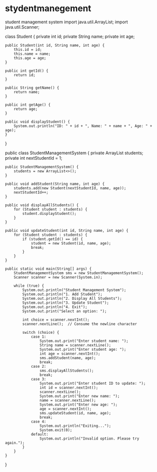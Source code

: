 # stydentmanegement
student management system
import java.util.ArrayList;
import java.util.Scanner;

class Student {
    private int id;
    private String name;
    private int age;
    
    public Student(int id, String name, int age) {
        this.id = id;
        this.name = name;
        this.age = age;
    }
    
    public int getId() {
        return id;
    }
    
    public String getName() {
        return name;
    }
    
    public int getAge() {
        return age;
    }
    
    public void displayStudent() {
        System.out.println("ID: " + id + ", Name: " + name + ", Age: " + age);
    }
}

public class StudentManagementSystem {
    private ArrayList<Student> students;
    private int nextStudentId = 1;

    public StudentManagementSystem() {
        students = new ArrayList<>();
    }
    
    public void addStudent(String name, int age) {
        students.add(new Student(nextStudentId, name, age));
        nextStudentId++;
    }
    
    public void displayAllStudents() {
        for (Student student : students) {
            student.displayStudent();
        }
    }
    
    public void updateStudent(int id, String name, int age) {
        for (Student student : students) {
            if (student.getId() == id) {
                student = new Student(id, name, age);
                break;
            }
        }
    }
    
    public static void main(String[] args) {
        StudentManagementSystem sms = new StudentManagementSystem();
        Scanner scanner = new Scanner(System.in);

        while (true) {
            System.out.println("Student Management System");
            System.out.println("1. Add Student");
            System.out.println("2. Display All Students");
            System.out.println("3. Update Student");
            System.out.println("4. Exit");
            System.out.print("Select an option: ");
            
            int choice = scanner.nextInt();
            scanner.nextLine();  // Consume the newline character
            
            switch (choice) {
                case 1:
                    System.out.print("Enter student name: ");
                    String name = scanner.nextLine();
                    System.out.print("Enter student age: ");
                    int age = scanner.nextInt();
                    sms.addStudent(name, age);
                    break;
                case 2:
                    sms.displayAllStudents();
                    break;
                case 3:
                    System.out.print("Enter student ID to update: ");
                    int id = scanner.nextInt();
                    scanner.nextLine();
                    System.out.print("Enter new name: ");
                    name = scanner.nextLine();
                    System.out.print("Enter new age: ");
                    age = scanner.nextInt();
                    sms.updateStudent(id, name, age);
                    break;
                case 4:
                    System.out.println("Exiting...");
                    System.exit(0);
                default:
                    System.out.println("Invalid option. Please try again.");
            }
        }
    }
}
